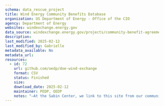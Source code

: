 ```yaml
---
schema: data_rescue_project 
title: Wind Energy Community Benefits Database
organization: US Department of Energy - Office of the CIO
agency: Department of Energy
websites: windexchange.energy.gov
data_source: windexchange.energy.gov/projects/community-benefit-agreements
description: 
last_modified: 2025-02-12
last_modified_by: Gabrielle
metadata_available: No
metadata_url: 
resources:
  - id: 72
    url: github.com/oedp/doe-wind-exchange
    format: CSV
    status: Finished
    size: 
    download_date: 2025-02-12
    maintainer: PEDP, OEDP
    notes: "–At the Sabin Center, we link to this site from our community benefits database. Other groups have indicated that they use the database to pull example agreements that communities can use in determining what to ask developers for. –For webpage archiving OEDP's contact let us know there are a lot of really helpful guides and maps on the windexchange website that they're worried will get taken down."
---
```

